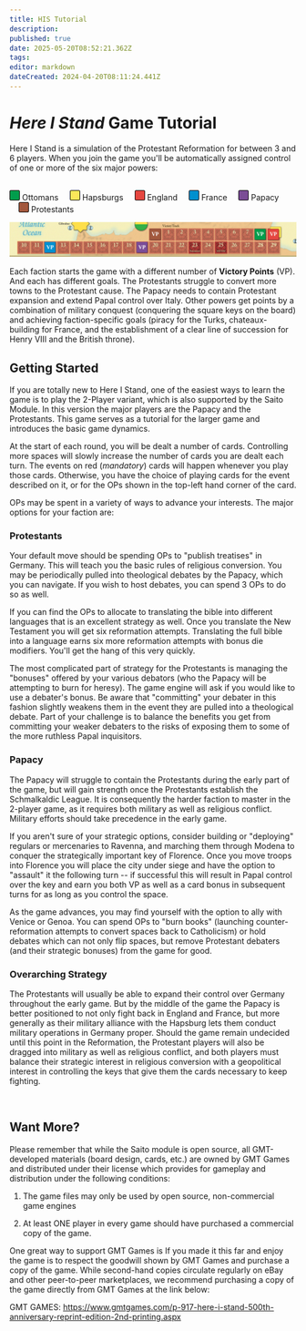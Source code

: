 ```yaml
---
title: HIS Tutorial
description: 
published: true
date: 2025-05-20T08:52:21.362Z
tags: 
editor: markdown
dateCreated: 2024-04-20T08:11:24.441Z
---
```


# *Here I Stand* Game Tutorial

Here I Stand is a simulation of the Protestant Reformation for between 3 and 6 players. When you join the game you'll be automatically assigned control of one or more of the six major powers:

<br>
<div class="factionBox" style="background-color: #019d4c;"></div> Ottomans

<div class="factionBox" style="background-color: #fce75a;margin-left:1rem;"></div> Hapsburgs

<div  class="factionBox" style="background-color: #e54640;margin-left:1rem;"></div> England

<div  class="factionBox" style="background-color: #0090cf;margin-left:1rem;"></div> France

<div  class="factionBox" style="background-color: #7b4d96;margin-left:1rem;"></div> Papacy

<div  class="factionBox" style="background-color: #a2583d;margin-left:1rem;"></div> Protestants

![his-victory-track-gamestart.png](/his-victory-track-gamestart.png)

Each faction starts the game with a different number of **Victory Points** (VP). And each has different goals. The Protestants struggle to convert more towns to the Protestant cause. The Papacy needs to contain Protestant expansion and extend Papal control over Italy. Other powers get points by a combination of military conquest (conquering the square keys on the board) and achieving faction-specific goals (piracy for the Turks, chateaux-building for France, and the establishment of a clear line of succession for Henry VIII and the British throne).

## Getting Started

If you are totally new to Here I Stand, one of the easiest ways to learn the game is to play the 2-Player variant, which is also supported by the Saito Module. In this version the major players are the Papacy and the Protestants. This game serves as a tutorial for the larger game and introduces the basic game dynamics.

At the start of each round, you will be dealt a number of cards. Controlling more spaces will slowly increase the number of cards you are dealt each turn. The events on red (*mandatory*) cards will happen whenever you play those cards. Otherwise, you have the choice of playing cards for the event described on it, or for the OPs shown in the top-left hand corner of the card.

OPs may be spent in a variety of ways to advance your interests. The major options for your faction are:

### Protestants

Your default move should be spending OPs to "publish treatises" in Germany. This will teach you the basic rules of religious conversion. You may be periodically pulled into theological debates by the Papacy, which you can navigate. If you wish to host debates, you can spend 3 OPs to do so as well.

If you can find the OPs to allocate to translating the bible into different languages that is an excellent strategy as well. Once you translate the New Testament you will get six reformation attempts. Translating the full bible into a language earns six more reformation attempts with bonus die modifiers. You'll get the hang of this very quickly.

The most complicated part of strategy for the Protestants is managing the "bonuses" offered by your various debators (who the Papacy will be attempting to burn for heresy). The game engine will ask if you would like to use a debater's bonus. Be aware that "committing" your debater in this fashion slightly weakens them in the event they are pulled into a theological debate. Part of your challenge is to balance the benefits you get from committing your weaker debaters to the risks of exposing them to some of the more ruthless Papal inquisitors.

### Papacy

The Papacy will struggle to contain the Protestants during the early part of the game, but will gain strength once the Protestants establish the Schmalkaldic League. It is consequently the harder faction to master in the 2-player game, as it requires both military as well as religious conflict. Military efforts should take precedence in the early game.

If you aren't sure of your strategic options, consider building or "deploying" regulars or mercenaries to Ravenna, and marching them through Modena to conquer the strategically important key of Florence. Once you move troops into Florence you will place the city under siege and have the option to "assault" it the following turn -- if successful this will result in Papal control over the key and earn you both VP as well as a card bonus in subsequent turns for as long as you control the space.

As the game advances, you may find yourself with the option to ally with Venice or Genoa. You can spend OPs to "burn books" (launching counter-reformation attempts to convert spaces back to Catholicism) or hold debates which can not only flip spaces, but remove Protestant debaters (and their strategic bonuses) from the game for good. 


### Overarching Strategy

The Protestants will usually be able to expand their control over Germany throughout the early game. But by the middle of the game the Papacy is better positioned to not only fight back in England and France, but more generally as their military alliance with the Hapsburg lets them conduct military operations in Germany proper. Should the game remain undecided until this point in the Reformation, the Protestant players will also be dragged into military as well as religious conflict, and both players must balance their strategic interest in religious conversion with a geopolitical interest in controlling the keys that give them the cards necessary to keep fighting.

<br>

## <div id="license" class="targetDiv"> Want More? </div>

Please remember that while the Saito module is open source, all GMT-developed materials (board design, cards, etc.) are owned by GMT Games and distributed under their license which provides for gameplay and distribution under the following conditions:

1. The game files may only be used by open source, non-commercial game engines

2. At least ONE player in every game should have purchased a commercial copy of the game.

One great way to support GMT Games is If you made it this far and enjoy the game is to respect the goodwill shown by GMT Games and purchase a copy of the game. While second-hand copies circulate regularly on eBay and other peer-to-peer marketplaces, we recommend purchasing a copy of the game directly from GMT Games at the link below:

GMT GAMES: https://www.gmtgames.com/p-917-here-i-stand-500th-anniversary-reprint-edition-2nd-printing.aspx


<style>
  
  .box {
    padding: 10px 10px;
    margin: 10px;
    border: 4px solid #00000090;
    border-radius: 15px;
  }
  .factionBox {
    display: inline-block;
    width: 16px; height: 16px;
    border: solid 0.5px black;
    border-radius: 2px;
  }

 @keyframes flash {
    0% { background-color: transparent; }
    33% { background-color: #f71f3d; }
    100% { background-color: transparent; }
 }
 .targetDiv {
    animation-name: flash;
    animation-duration: 1.5s;
    animation-iteration-count: 1;
 }
 .targetDiv:target {
    animation-iteration-count: 1;
 }
</style>

